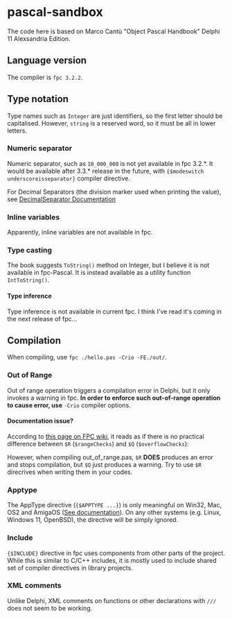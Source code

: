 # pascal-sandbox
The code here is based on Marco Cantù "Object Pascal Handbook" Delphi 11 Alexsandria Edition. 

## Language version
The compiler is `fpc 3.2.2`.

## Type notation
Type names such as `Integer` are just identifiers, so the first letter should be capitalised.
However, `string` is a reserved word, so it must be all in lower letters.

### Numeric separator
Numeric separator, such as `10_000_000` is not yet available in fpc 3.2.\*.
It would be available after 3.3.\* release in the future, with `{$modeswitch underscoreisseparator}` compiler directive.

For Decimal Separators (the division marker used when printing the value), see [DecimalSeparator Documentation](https://wiki.freepascal.org/DecimalSeparator) 

### Inline variables
Apparently, inline variables are not available in fpc.

### Type casting
The book suggests `ToString()` method on Integer, but I believe it is not available in fpc-Pascal.
It is instead available as a utility function `IntToString()`.

#### Type inference
Type inference is not available in current fpc. I think I've read it's coming in the next release of fpc...

## Compilation
When compiling, use `fpc ./hello.pas -Crio -FE./out/`.

### Out of Range
Out of range operation triggers a compilation error in Delphi, but it only invokes a warning in fpc.
**In order to enforce such out-of-range operation to cause error, use** `-Crio` compiler options.

#### Documentation issue?
According to [this page on FPC wiki](https://wiki.freepascal.org/local_compiler_directives#$R_versus_$Q),
it reads as if there is no practical difference between `$R` (`$rangeChecks`) and `$Q` (`$overflowChecks`):

However, when compiling out_of_range.pas, `$R` **DOES** produces an error and stops compilation,
but `$Q` just produces a warning. Try to use `$R` direcrives when writing them in your codes.

### Apptype
The AppType directive (`{$APPTYPE ...}`) is only meaningful on Win32, Mac, OS2 and AmigaOS ([See documentation](https://www.freepascal.org/docs-html/current/prog/progsu86.html)). On any other systems (e.g. Linux, Windows 11, OpenBSD), the directive will be simply ignored.

### Include
`{$INCLUDE}` directive in fpc uses components from other parts of the project.
While this is similar to C/C++ includes, it is mostly used to include shared set of compiler directives in library projects.

### XML comments
Unlike Delphi, XML comments on functions or other declarations with `///` does not seem to be working.
